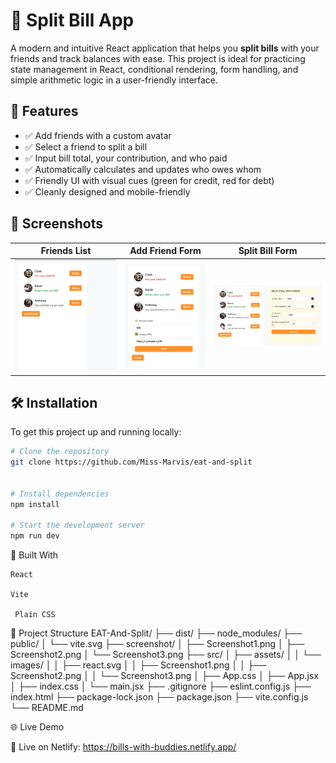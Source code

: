 # 💸 Split Bill App

A modern and intuitive React application that helps you **split bills** with
your friends and track balances with ease. This project is ideal for practicing
state management in React, conditional rendering, form handling, and simple
arithmetic logic in a user-friendly interface.

## 🚀 Features

- ✅ Add friends with a custom avatar
- ✅ Select a friend to split a bill
- ✅ Input bill total, your contribution, and who paid
- ✅ Automatically calculates and updates who owes whom
- ✅ Friendly UI with visual cues (green for credit, red for debt)
- ✅ Cleanly designed and mobile-friendly

## 📸 Screenshots

| Friends List                                  | Add Friend Form                             | Split Bill Form                             |
| --------------------------------------------- | ------------------------------------------- | ------------------------------------------- |
| ![Friends List](./screenshot/Screenshot1.png) | ![Add Friend](./screenshot/Screenshot2.png) | ![Split Bill](./screenshot/Screenshot3.png) |

## 🛠️ Installation

To get this project up and running locally:

```bash
# Clone the repository
git clone https://github.com/Miss-Marvis/eat-and-split


# Install dependencies
npm install

# Start the development server
npm run dev
```

🧱 Built With

    React

    Vite

     Plain CSS

📂 Project Structure EAT-And-Split/ ├── dist/ ├── node_modules/ ├── public/ │
└── vite.svg ├── screenshot/ │ ├── Screenshot1.png │ ├── Screenshot2.png │ └──
Screenshot3.png ├── src/ │ ├── assets/ │ │ └── images/ │ │ ├── react.svg │ │ ├──
Screenshot1.png │ │ ├── Screenshot2.png │ │ └── Screenshot3.png │ ├── App.css │
├── App.jsx │ ├── index.css │ └── main.jsx ├── .gitignore ├── eslint.config.js
├── index.html ├── package-lock.json ├── package.json ├── vite.config.js └──
README.md

🌐 Live Demo

🚀 Live on Netlify: https://bills-with-buddies.netlify.app/
